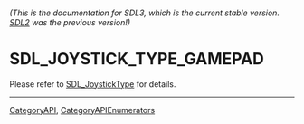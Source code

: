 ###### (This is the documentation for SDL3, which is the current stable version. [SDL2](https://wiki.libsdl.org/SDL2/) was the previous version!)
# SDL_JOYSTICK_TYPE_GAMEPAD

Please refer to [SDL_JoystickType](SDL_JoystickType) for details.

----
[CategoryAPI](CategoryAPI), [CategoryAPIEnumerators](CategoryAPIEnumerators)

